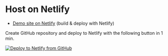 # Host on Netlify

- [Demo site on Netlify] (build & deploy with Netlify)

Create GitHub repository and deploy to Netlify with the following button in 1 min.

[![Deploy to Netlify from GitHub](https://www.netlify.com/img/deploy/button.svg)](https://app.netlify.com/start/deploy?repository=https://github.com/gregruthenbeck/cavapa_docs)



<!-- Internal References -->
<!-- External References -->
[Demo site on Netlify]: https://mkdocs-material.netlify.com/
